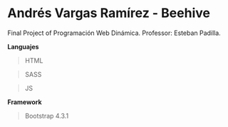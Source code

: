 # Andrés Vargas Ramírez - Beehive
Final Project of Programación Web Dinámica. Professor: Esteban Padilla.

**Languajes**
>HTML

>SASS

>JS

**Framework**
>Bootstrap 4.3.1
